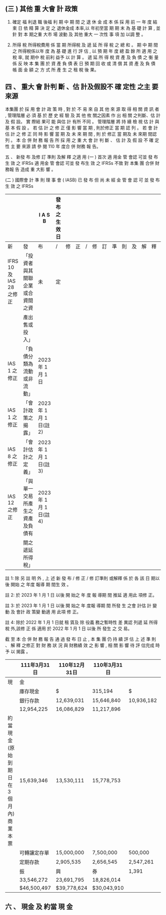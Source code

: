 
## (三 ) 其他 重 大會 計 政策

1. 確定 福 利退 職 後福 利 期 中 期 間 之 退 休 金 成 本 係 採 用 前 一 年 度 結 束 日 依 精 算 決 定 之 退休金成 本率,以 年初至當 期 期 末 為 基 礎 計 算 , 並 針 對 本 期之重 大市 場 波動 及 其他 重大 一 次性 事 項 加 以調 整 。

2. 所得 稅 所得稅費用 係 當 期 所得稅 及 遞 延 所 得 稅 之 總 和 。 期 中 期 間 之 所得稅係以年 度 為 基 礎 進 行 評 估 , 以 預 期 年 度 總 盈 餘 所 適 用 之 稅 率, 就 期中 稅 前利 益予 以 計 算 。 遞 延 所 得 稅 資 產 及 負 債 之 衡 量 係 反 映 本 集 團 於 資 產 負 債 表 日 預 期 回 收 或 清 償 其 資 產 及 負 債 帳 面 金 額 之 方 式 所 產 生 之 租 稅 後 果。

## 四 、 重大 會 計判 斷 、估 計及假設不 確 定性 之主 要 來源

 本集團 於 採 用 會 計 政 策 時 , 對 於 不 易 來 自 其 他 來 源 取 得 相 關 資 訊 者 , 管理階層 必 須 基 於 歷 史 經 驗 及 其 他 攸 關之因素 作 出 相 關 之判斷、估 計及 假 設。 實 際結 果可 能 與估 計 有所 不同 。 管理階層 將 持 續 檢 視 估 計 與 基 本 假 設 。 若 估 計 之 修 正 僅 影 響 當 期 , 則於修正 當 期 認 列 。 若 會 計 估 計 之 修 正 同 時 影 響 當 期 及 未 來 期 間 , 則 於 修正 當 期及 未 來期 間認 列 。 本 合 併 財 務 報 告 所 採 用 之 重 大 會 計 判 斷 、 估 計 及 假 設 不 確 定 性 主 要 來源 請 參 閱 110 年 度合 併 財務 報 告。

五 、 新發 布 及修 訂 準則 及解 釋 之適 用
(一 ) 首次 適 用金 管 會認 可並 發 布生 效 之 IFRSs 適 用金 管 會認 可並 發 布生 效 之 IFRSs 不致 對 本集 團 合併 財 務報 告 造成 重 大影 響 。

(二 ) 國際會 計 準 則 理 事 會 ( IASB) 已 發 布 但 尚 未 經 金 管 會 認 可 並 發 布 生 效 之 IFRSs

|                          |                                  | I A S B                   | 發布之生 效 日   |    |    |    |    |    |    |    |    |    |    |    |    |    |    |
|--------------------------|----------------------------------|---------------------------|------------------|----|----|----|----|----|----|----|----|----|----|----|----|----|----|
| 新                       | 發                               | 布                        | /               | 修 | 正 | / | 修 | 訂 | 準 | 則 | 及 | 解 | 釋 | ( | 註 | 1  | ) |
| IFRS 10 及 IAS 28 之修正 | 「投資者與其關聯企業或合資間之資 | 未                        | 定               |    |    |    |    |    |    |    |    |    |    |    |    |    |    |
|                          | 產出售或投入」                   |                           |                  |    |    |    |    |    |    |    |    |    |    |    |    |    |    |
| IAS 1 之修正             | 「負債分類為流動或非流動」       | 2023 年 1 月 1 日         |                  |    |    |    |    |    |    |    |    |    |    |    |    |    |    |
| IAS 1 之修正             | 「會計政策之揭露」               | 2023 年 1 月 1 日(註 2) |                  |    |    |    |    |    |    |    |    |    |    |    |    |    |    |
| IAS 8 之修正             | 「會計估計之定義」               | 2023 年 1 月 1 日(註 3) |                  |    |    |    |    |    |    |    |    |    |    |    |    |    |    |
| IAS 12 之修正            | 「與單一交易所產生之資產及負債有 | 2023 年 1 月 1 日(註 4) |                  |    |    |    |    |    |    |    |    |    |    |    |    |    |    |
|                          | 關之遞延所得稅」                 |                           |                  |    |    |    |    |    |    |    |    |    |    |    |    |    |    |

註 1: 除 另 註 明 外 , 上 述 新 發 布 / 修 正 / 修 訂準則 或解釋 係 於 各 該 日 期以 後 開始 之 年度 報導 期 間生 效 。

註 2: 於 2023 年 1 月 1 日 以後 開 始之 年 度 報 導期 間 推延 適 用此 項修 正。

註 3: 於 2023 年 1 月 1 日 以後 開 始之 年 度報 導期 間 所發 生 之會 計估 計 變動 及 會計 政 策變 動適 用 此項 修 正。

註 4: 除於 2022 年 1 月 1 日就 租 賃及 除 役義 務之暫時性 差 異認 列遞 延 所得 稅 外,該修 正 係 適用 於 2022 年 1 月 1 日 以後 所 發生 之 交 易。

 截 至 本 合 併 財 務 報 告 通 過 發 布 日 止 , 本 集 團 仍 持 續 評 估 上 述 準 則 、 解 釋 之修正 對 財 務 狀 況 與 財務績 效 之 影 響 , 相 關 影 響 待 評 估完成 時予 以 揭露 。

|                                              | 111年3月31日   | 110年12月31日   | 110年3月31日   |            |         |    |         |
|----------------------------------------------|----------------|-----------------|----------------|------------|---------|----|---------|
| 現                                           | 金             |                 |                |            |         |    |         |
|                                              | 庫存現金       | $               | 315,194        | $          | 439,989 | $  | 281,714 |
|                                              | 銀行存款       | 12,639,031      | 15,646,840     | 10,936,182 |         |    |         |
|                                              | 12,954,225     | 16,086,829      | 11,217,896     |            |         |    |         |
| 約當現金(原始到期日在 3 個 月內)  商業本票 | 15,639,346     | 13,530,111      | 15,778,753     |            |         |    |         |
|                                              | 可轉讓定存單   | 15,000,000      | 7,500,000      | 500,000    |         |    |         |
|                                              | 定期存款       | 2,905,535       | 2,656,545      | 2,547,261  |         |    |         |
|                                              | 振             | 興              | 券             | 1,391      | 5,139   | -  |         |
|                                              | 33,546,272     | 23,691,795      | 18,826,014     |            |         |    |         |
|                                              | $46,500,497    | $39,778,624     | $30,043,910    |            |         |    |         |

## 六 、 現金 及 約當 現 金
